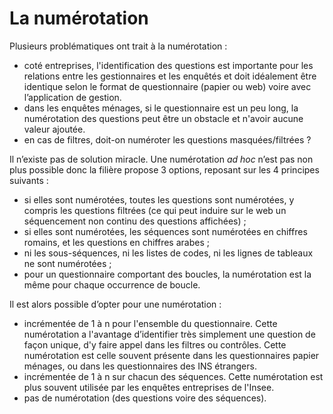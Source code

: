 # La numérotation 

Plusieurs problématiques ont trait à la numérotation :
- coté entreprises, l'identification des questions est importante pour les relations entre les gestionnaires et les enquêtés et doit idéalement être identique selon le format de questionnaire (papier ou web) voire avec l’application de gestion.
- dans les enquêtes ménages, si le questionnaire est un peu long, la numérotation des questions peut être un obstacle et n'avoir aucune valeur ajoutée.
- en cas de filtres, doit-on numéroter les questions masquées/filtrées ? 

Il n’existe pas de solution miracle. Une numérotation *ad hoc* n’est pas non plus possible donc la filière propose 3 options, reposant sur les 4 principes suivants :

- si elles sont numérotées, toutes les questions sont numérotées, y compris les questions filtrées (ce qui peut induire sur le web un séquencement non continu des questions affichées) ;
- si elles sont numérotées, les séquences sont numérotées en chiffres romains, et les questions en chiffres arabes ;
- ni les sous-séquences, ni les listes de codes, ni les lignes de tableaux ne sont numérotées ;
- pour un questionnaire comportant des boucles, la numérotation est la même pour chaque occurrence de boucle.

Il est alors possible d’opter pour une numérotation :

- incrémentée de 1 à n pour l'ensemble du questionnaire. Cette numérotation a l'avantage d’identifier très simplement une question de façon unique, d'y faire appel dans les filtres ou contrôles. Cette numérotation est celle souvent présente dans les questionnaires papier ménages, ou dans les questionnaires des INS étrangers.
- incrémentée de 1 à n sur chacun des séquences. Cette numérotation est plus souvent utilisée par les enquêtes entreprises de l'Insee.
- pas de numérotation (des questions voire des séquences).

